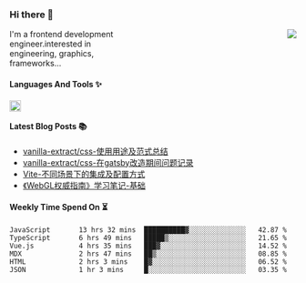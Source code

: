 <!--
**zhaohuanyuu/zhaohuanyuu** is a ✨ _special_ ✨ repository because its `README.md` (this file) appears on your GitHub profile.
-->

### Hi there 👋

<picture>
  <source media="(prefers-color-scheme: dark)" srcset="https://github-readme-stats.vercel.app/api?username=zhaohuanyuu&count_private=true&show_icons=true&theme=city_lights&hide_title=true">
  <img align="right" src="https://github-readme-stats.vercel.app/api?username=zhaohuanyuu&count_private=true&show_icons=true&hide_title=true">
</picture>

<p align="left" style="width:40%">I'm a frontend development engineer.interested in engineering, graphics, frameworks...</p>

#### Languages And Tools ✨

<img align="left" height="20" src="https://skillicons.dev/icons?i=js,ts,nodejs,react,vue,gatsby,materialui,graphql,nestjs,electron,flutter" />

</br>

#### Latest Blog Posts 📚
<!-- BLOG-POST-LIST:START -->
- [vanilla-extract/css-使用用途及范式总结](https://zhy.gatsbyjs.io/blog/vanilla-usage)
- [vanilla-extract/css-在gatsby改造期间问题记录](https://zhy.gatsbyjs.io/blog/vanilla-order-conflict)
- [Vite-不同场景下的集成及配置方式](https://zhy.gatsbyjs.io/blog/vite-integrations)
- [《WebGL权威指南》学习笔记-基础](https://zhy.gatsbyjs.io/blog/webgl-basic)
<!-- BLOG-POST-LIST:END -->

#### Weekly Time Spend On ⏳
<!--START_SECTION:waka-->

```text
JavaScript       13 hrs 32 mins  ██████████▓░░░░░░░░░░░░░░   42.87 %
TypeScript       6 hrs 49 mins   █████▒░░░░░░░░░░░░░░░░░░░   21.65 %
Vue.js           4 hrs 35 mins   ███▓░░░░░░░░░░░░░░░░░░░░░   14.52 %
MDX              2 hrs 47 mins   ██▒░░░░░░░░░░░░░░░░░░░░░░   08.85 %
HTML             2 hrs 3 mins    █▓░░░░░░░░░░░░░░░░░░░░░░░   06.52 %
JSON             1 hr 3 mins     █░░░░░░░░░░░░░░░░░░░░░░░░   03.35 %
```

<!--END_SECTION:waka-->
